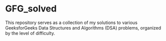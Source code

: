 # GFG_solved
This repository serves as a collection of my solutions to various GeeksforGeeks Data Structures and Algorithms (DSA) problems, organized by the level of difficulty.
